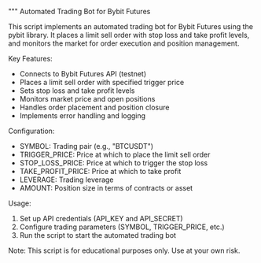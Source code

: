 
"""
Automated Trading Bot for Bybit Futures

This script implements an automated trading bot for Bybit Futures using the pybit library.
It places a limit sell order with stop loss and take profit levels, and monitors the market
for order execution and position management.

Key Features:
- Connects to Bybit Futures API (testnet)
- Places a limit sell order with specified trigger price
- Sets stop loss and take profit levels
- Monitors market price and open positions
- Handles order placement and position closure
- Implements error handling and logging

Configuration:
- SYMBOL: Trading pair (e.g., "BTCUSDT")
- TRIGGER_PRICE: Price at which to place the limit sell order
- STOP_LOSS_PRICE: Price at which to trigger the stop loss
- TAKE_PROFIT_PRICE: Price at which to take profit
- LEVERAGE: Trading leverage
- AMOUNT: Position size in terms of contracts or asset

Usage:
1. Set up API credentials (API_KEY and API_SECRET)
2. Configure trading parameters (SYMBOL, TRIGGER_PRICE, etc.)
3. Run the script to start the automated trading bot

Note: This script is for educational purposes only. Use at your own risk.

